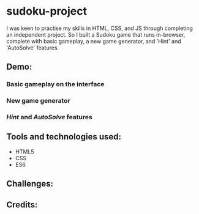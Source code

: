 # sudoku-project
 
I was keen to practise my skills in HTML, CSS, and JS through completing an independent project. So I built a Sudoku game that runs in-browser, complete with basic gameplay, a new game generator, and 'Hint' and 'AutoSolve' features.

## Demo:

### Basic gameplay on the interface

### New game generator

### _Hint_ and _AutoSolve_ features

## Tools and technologies used:
* HTML5
* CSS
* ES6

## Challenges:


## Credits:
